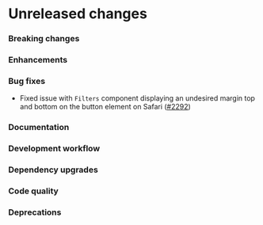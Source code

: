 # Unreleased changes

### Breaking changes

### Enhancements

### Bug fixes

- Fixed issue with `Filters` component displaying an undesired margin top and bottom on the button element on Safari ([#2292](https://github.com/Shopify/polaris-react/pull/2292))

### Documentation

### Development workflow

### Dependency upgrades

### Code quality

### Deprecations
